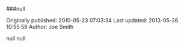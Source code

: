###null

Originally published: 2010-05-23 07:03:34
Last updated: 2013-05-26 10:55:59
Author: Joe Smith

null null